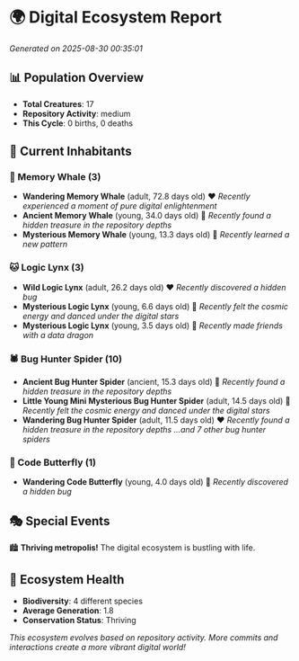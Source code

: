 # 🌍 Digital Ecosystem Report
*Generated on 2025-08-30 00:35:01*

## 📊 Population Overview
- **Total Creatures**: 17
- **Repository Activity**: medium
- **This Cycle**: 0 births, 0 deaths

## 👥 Current Inhabitants

### 🐋 Memory Whale (3)
- **Wandering Memory Whale** (adult, 72.8 days old) ❤️
  *Recently experienced a moment of pure digital enlightenment*
- **Ancient Memory Whale** (young, 34.0 days old) 💛
  *Recently found a hidden treasure in the repository depths*
- **Mysterious Memory Whale** (young, 13.3 days old) 💚
  *Recently learned a new pattern*

### 🐱 Logic Lynx (3)
- **Wild Logic Lynx** (adult, 26.2 days old) ❤️
  *Recently discovered a hidden bug*
- **Mysterious Logic Lynx** (young, 6.6 days old) 💚
  *Recently felt the cosmic energy and danced under the digital stars*
- **Mysterious Logic Lynx** (young, 3.5 days old) 💚
  *Recently made friends with a data dragon*

### 🕷️ Bug Hunter Spider (10)
- **Ancient Bug Hunter Spider** (ancient, 15.3 days old) 💛
  *Recently found a hidden treasure in the repository depths*
- **Little Young Mini Mysterious Bug Hunter Spider** (adult, 14.5 days old) 💚
  *Recently felt the cosmic energy and danced under the digital stars*
- **Wandering Bug Hunter Spider** (adult, 11.5 days old) ❤️
  *Recently found a hidden treasure in the repository depths*
  *...and 7 other bug hunter spiders*

### 🦋 Code Butterfly (1)
- **Wandering Code Butterfly** (young, 4.0 days old) 💚
  *Recently discovered a hidden bug*

## 🎭 Special Events

🏙️ **Thriving metropolis!** The digital ecosystem is bustling with life.

## 🔬 Ecosystem Health
- **Biodiversity**: 4 different species
- **Average Generation**: 1.8
- **Conservation Status**: Thriving

*This ecosystem evolves based on repository activity. More commits and interactions create a more vibrant digital world!*